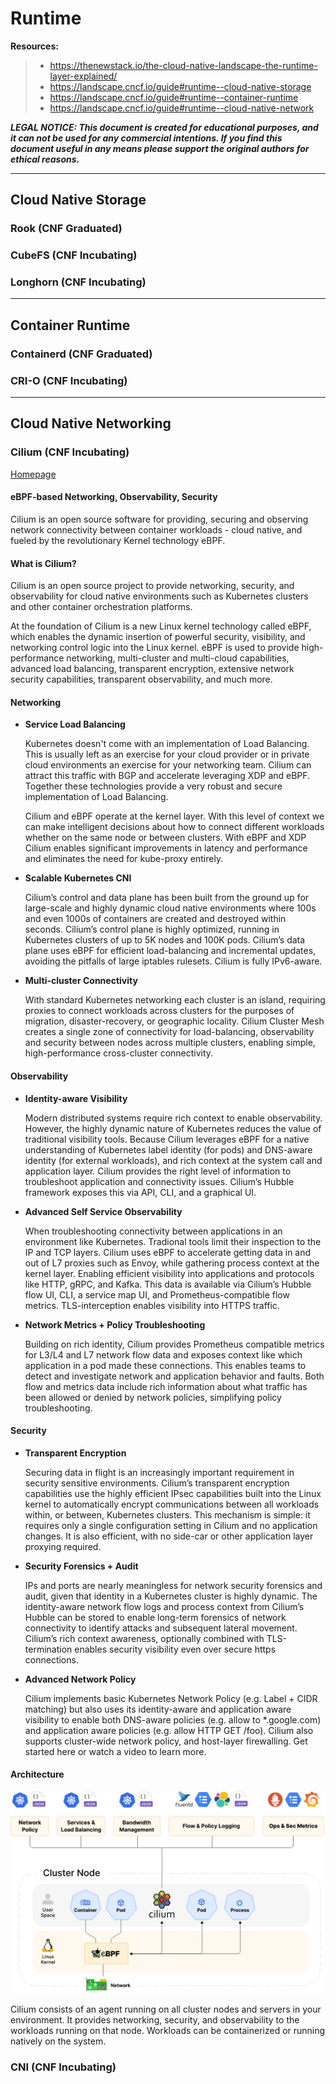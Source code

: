 # Runtime

**Resources:**

> - https://thenewstack.io/the-cloud-native-landscape-the-runtime-layer-explained/
> - https://landscape.cncf.io/guide#runtime--cloud-native-storage
> - https://landscape.cncf.io/guide#runtime--container-runtime
> - https://landscape.cncf.io/guide#runtime--cloud-native-network

***LEGAL NOTICE: This document is created for educational purposes, and it can not be used for any commercial intentions. If you find this document useful in any means please support the original authors for ethical reasons.***

---

## Cloud Native Storage

### Rook (CNF Graduated)

### CubeFS (CNF Incubating)

### Longhorn (CNF Incubating)

---

## Container Runtime

### Containerd (CNF Graduated)

### CRI-O (CNF Incubating)

---

## Cloud Native Networking

### Cilium (CNF Incubating)

[Homepage](https://cilium.io/)

#### **eBPF-based Networking, Observability, Security**

Cilium is an open source software for providing, securing and observing network connectivity between container workloads - cloud native, and fueled by the revolutionary Kernel technology eBPF.

#### **What is Cilium?**

Cilium is an open source project to provide networking, security, and observability for cloud native environments such as Kubernetes clusters and other container orchestration platforms.

At the foundation of Cilium is a new Linux kernel technology called eBPF, which enables the dynamic insertion of powerful security, visibility, and networking control logic into the Linux kernel. eBPF is used to provide high-performance networking, multi-cluster and multi-cloud capabilities, advanced load balancing, transparent encryption, extensive network security capabilities, transparent observability, and much more.

#### **Networking**

- **Service Load Balancing**

    Kubernetes doesn't come with an implementation of Load Balancing. This is usually left as an exercise for your cloud provider or in private cloud environments an exercise for your networking team. Cilium can attract this traffic with BGP and accelerate leveraging XDP and eBPF. Together these technologies provide a very robust and secure implementation of Load Balancing.

    Cilium and eBPF operate at the kernel layer. With this level of context we can make intelligent decisions about how to connect different workloads whether on the same node or between clusters. With eBPF and XDP Cilium enables significant improvements in latency and performance and eliminates the need for kube-proxy entirely.

- **Scalable Kubernetes CNI**

    Cilium’s control and data plane has been built from the ground up for large-scale and highly dynamic cloud native environments where 100s and even 1000s of containers are created and destroyed within seconds. Cilium’s control plane is highly optimized, running in Kubernetes clusters of up to 5K nodes and 100K pods. Cilium’s data plane uses eBPF for efficient load-balancing and incremental updates, avoiding the pitfalls of large iptables rulesets. Cilium is fully IPv6-aware.

- **Multi-cluster Connectivity**

    With standard Kubernetes networking each cluster is an island, requiring proxies to connect workloads across clusters for the purposes of migration, disaster-recovery, or geographic locality. Cilium Cluster Mesh creates a single zone of connectivity for load-balancing, observability and security between nodes across multiple clusters, enabling simple, high-performance cross-cluster connectivity.

#### **Observability**

- **Identity-aware Visibility**

    Modern distributed systems require rich context to enable observability. However, the highly dynamic nature of Kubernetes reduces the value of traditional visibility tools. Because Cilium leverages eBPF for a native understanding of Kubernetes label identity (for pods) and DNS-aware identity (for external workloads), and rich context at the system call and application layer. Cilium provides the right level of information to troubleshoot application and connectivity issues. Cilium’s Hubble framework exposes this via API, CLI, and a graphical UI.

- **Advanced Self Service Observability**

    When troubleshooting connectivity between applications in an environment like Kubernetes. Tradional tools limit their inspection to the IP and TCP layers. Cilium uses eBPF to accelerate getting data in and out of L7 proxies such as Envoy, while gathering process context at the kernel layer. Enabling efficient visibility into applications and protocols like HTTP, gRPC, and Kafka. This data is available via Cilium’s Hubble flow UI, CLI, a service map UI, and Prometheus-compatible flow metrics. TLS-interception enables visibility into HTTPS traffic.

- **Network Metrics + Policy Troubleshooting**

    Building on rich identity, Cilium provides Prometheus compatible metrics for L3/L4 and L7 network flow data and exposes context like which application in a pod made these connections. This enables teams to detect and investigate network and application behavior and faults. Both flow and metrics data include rich information about what traffic has been allowed or denied by network policies, simplifying policy troubleshooting.

#### **Security**

- **Transparent Encryption**

    Securing data in flight is an increasingly important requirement in security sensitive environments. Cilium’s transparent encryption capabilities use the highly efficient IPsec capabilities built into the Linux kernel to automatically encrypt communications between all workloads within, or between, Kubernetes clusters. This mechanism is simple: it requires only a single configuration setting in Cilium and no application changes. It is also efficient, with no side-car or other application layer proxying required.

- **Security Forensics + Audit**

    IPs and ports are nearly meaningless for network security forensics and audit, given that identity in a Kubernetes cluster is highly dynamic. The identity-aware network flow logs and process context from Cilium’s Hubble can be stored to enable long-term forensics of network connectivity to identify attacks and subsequent lateral movement. Cilium’s rich context awareness, optionally combined with TLS-termination enables security visibility even over secure https connections.

- **Advanced Network Policy**

    Cilium implements basic Kubernetes Network Policy (e.g. Label + CIDR matching) but also uses its identity-aware and application aware visibility to enable both DNS-aware policies (e.g. allow to *.google.com) and application aware policies (e.g. allow HTTP GET /foo). Cilium also supports cluster-wide network policy, and host-layer firewalling. Get started here or watch a video to learn more.

#### **Architecture**

![](images/runtime-layer-tools/image-1.png)

Cilium consists of an agent running on all cluster nodes and servers in your environment. It provides networking, security, and observability to the workloads running on that node. Workloads can be containerized or running natively on the system.

### CNI (CNF Incubating)